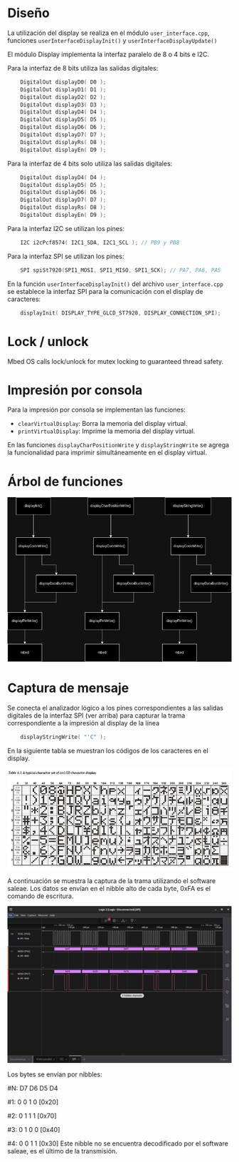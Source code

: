 # Diseño
La utilización del display se realiza en el módulo `user_interface.cpp`, funciones `userInterfaceDisplayInit()` y `userInterfaceDisplayUpdate()`

El módulo Display implementa la interfaz paralelo de 8 o 4 bits e I2C.

Para la interfaz de 8 bits utiliza las salidas digitales:

```cpp
    DigitalOut displayD0( D0 );
    DigitalOut displayD1( D1 );
    DigitalOut displayD2( D2 );
    DigitalOut displayD3( D3 );
    DigitalOut displayD4( D4 );
    DigitalOut displayD5( D5 );
    DigitalOut displayD6( D6 );
    DigitalOut displayD7( D7 );
    DigitalOut displayRs( D8 );
    DigitalOut displayEn( D9 );
```

Para la interfaz de 4 bits solo utiliza las salidas digitales:

```cpp
    DigitalOut displayD4( D4 );
    DigitalOut displayD5( D5 );
    DigitalOut displayD6( D6 );
    DigitalOut displayD7( D7 );
    DigitalOut displayRs( D8 );
    DigitalOut displayEn( D9 );
```

Para la interfaz I2C se utilizan los pines:

```cpp
    I2C i2cPcf8574( I2C1_SDA, I2C1_SCL ); // PB9 y PB8
```

Para la interfaz SPI se utilizan los pines:

```cpp
    SPI spiSt7920(SPI1_MOSI, SPI1_MISO, SPI1_SCK); // PA7, PA6, PA5
```

En la función `userInterfaceDisplayInit()` del archivo `user_interface.cpp` se establece la interfaz SPI para la comunicación con el display de caracteres:

```cpp
    displayInit( DISPLAY_TYPE_GLCD_ST7920, DISPLAY_CONNECTION_SPI); 
```

# Lock / unlock

Mbed OS calls lock/unlock for mutex locking to guaranteed thread safety.

# Impresión por consola

Para la impresión por consola se implementan las funciones:

- `clearVirtualDisplay`: Borra la memoria del display virtual.
- `printVirtualDisplay`: Imprime la memoria del display virtual.

En las funciones `displayCharPositionWrite` y `displayStringWrite` se agrega la funcionalidad para imprimir simultáneamente en el display virtual.

# Árbol de funciones

<picture>
    <img src=img/dependency-tree-example-6.4.png>
</picture>

# Captura de mensaje

Se conecta el analizador lógico a los pines correspondientes a las salidas digitales de la interfaz SPI (ver arriba) para capturar la trama correspondiente a la impresión al display de la línea

```cpp
    displayStringWrite( "'C" );
```

En la siguiente tabla se muestran los códigos de los caracteres en el display.

<picture>
    <img src=img/table-6.1.png>
</picture>

A continuación se muestra la captura de la trama utilizando el software saleae. Los datos se envían en el nibble alto de cada byte, 0xFA es el comando de escritura.

<picture>
    <img src=img/spi.png>
</picture>

Los bytes se envían por nibbles:

#N: D7 D6 D5 D4

#1:  0  0  1  0  [0x20]

#2:  0  1  1  1  [0x70]

#3:  0  1  0  0  [0x40]

#4:  0  0  1  1  [0x30]  Este nibble no se encuentra decodificado por el software saleae, es el último de la transmisión.
